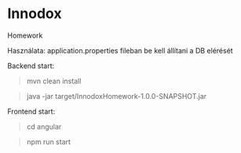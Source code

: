 # Innodox
Homework

Használata:
application.properties fileban be kell állítani a DB elérését

Backend start:
> mvn clean install


> java -jar target/InnodoxHomework-1.0.0-SNAPSHOT.jar

Frontend start:
> cd angular


> npm run start